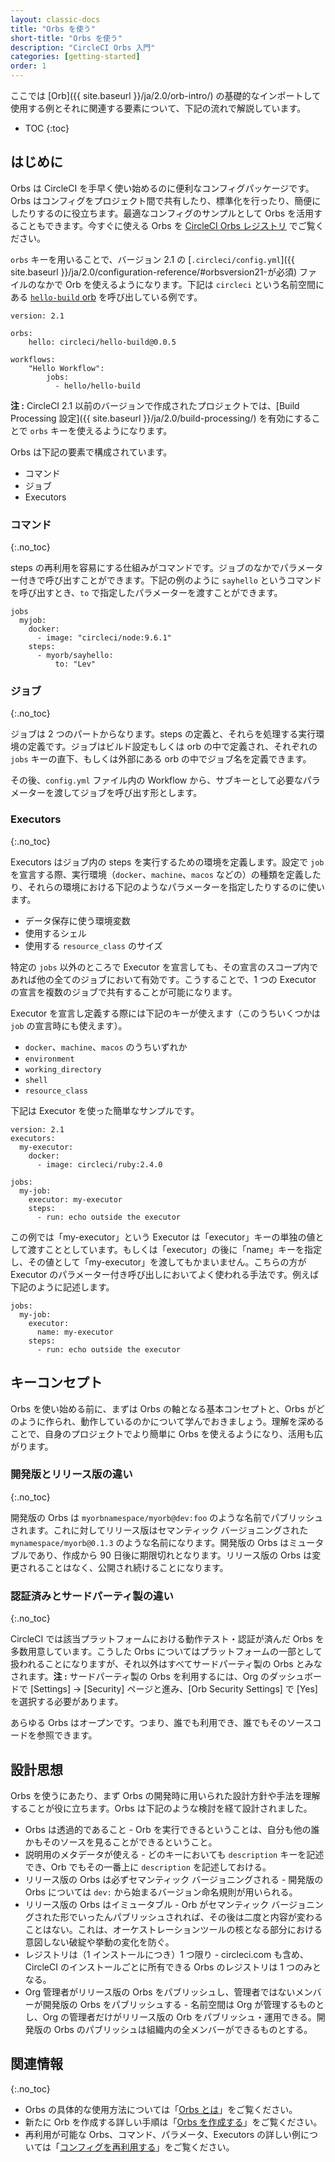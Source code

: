 ```yaml
---
layout: classic-docs
title: "Orbs を使う"
short-title: "Orbs を使う"
description: "CircleCI Orbs 入門"
categories: [getting-started]
order: 1
---
```


ここでは [Orb]({{ site.baseurl }}/ja/2.0/orb-intro/) の基礎的なインポートして使用する例とそれに関連する要素について、下記の流れで解説しています。

* TOC
{:toc}

## はじめに

Orbs は CircleCI を手早く使い始めるのに便利なコンフィグパッケージです。Orbs はコンフィグをプロジェクト間で共有したり、標準化を行ったり、簡便にしたりするのに役立ちます。最適なコンフィグのサンプルとして Orbs を活用することもできます。今すぐに使える Orbs を [CircleCI Orbs レジストリ](https://circleci.com/orbs/registry/) でご覧ください。

`orbs` キーを用いることで、バージョン 2.1 の [`.circleci/config.yml`]({{ site.baseurl }}/ja/2.0/configuration-reference/#orbsversion21-が必須) ファイルのなかで Orb を使えるようになります。下記は `circleci` という名前空間にある [`hello-build` orb](https://circleci.com/orbs/registry/orb/circleci/hello-build) を呼び出している例です。

```
version: 2.1

orbs:
    hello: circleci/hello-build@0.0.5

workflows:
    "Hello Workflow":
        jobs:
          - hello/hello-build
```

**注 :** CircleCI 2.1 以前のバージョンで作成されたプロジェクトでは、[Build Processing 設定]({{ site.baseurl }}/ja/2.0/build-processing/) を有効にすることで `orbs` キーを使えるようになります。

Orbs は下記の要素で構成されています。

* コマンド
* ジョブ
* Executors

### コマンド
{:.no_toc}

steps の再利用を容易にする仕組みがコマンドです。ジョブのなかでパラメーター付きで呼び出すことができます。下記の例のように `sayhello` というコマンドを呼び出すとき、`to` で指定したパラメーターを渡すことができます。

```
jobs
  myjob:
    docker:
      - image: "circleci/node:9.6.1"
    steps:
      - myorb/sayhello:
          to: "Lev"
```    

### ジョブ
{:.no_toc}

ジョブは 2 つのパートからなります。steps の定義と、それらを処理する実行環境の定義です。ジョブはビルド設定もしくは orb の中で定義され、それぞれの `jobs` キーの直下、もしくは外部にある orb の中でジョブ名を定義できます。

その後、`config.yml` ファイル内の Workflow から、サブキーとして必要なパラメーターを渡してジョブを呼び出す形とします。


### Executors
{:.no_toc}

Executors はジョブ内の steps を実行するための環境を定義します。設定で `job` を宣言する際、実行環境（`docker`、`machine`、`macos` などの）の種類を定義したり、それらの環境における下記のようなパラメーターを指定したりするのに使います。

* データ保存に使う環境変数
* 使用するシェル
* 使用する `resource_class` のサイズ

特定の `jobs` 以外のところで Executor を宣言しても、その宣言のスコープ内であれば他の全てのジョブにおいて有効です。こうすることで、1 つの Executor の宣言を複数のジョブで共有することが可能になります。

Executor を宣言し定義する際には下記のキーが使えます（このうちいくつかは `job` の宣言時にも使えます）。

* `docker`、`machine`、`macos` のうちいずれか
* `environment`
* `working_directory`
* `shell`
* `resource_class`

下記は Executor を使った簡単なサンプルです。

```
version: 2.1
executors:
  my-executor:
    docker:
      - image: circleci/ruby:2.4.0

jobs:
  my-job:
    executor: my-executor
    steps:
      - run: echo outside the executor
 ```

この例では「my-executor」という Executor は「executor」キーの単独の値として渡すこととしています。もしくは「executor」の後に「name」キーを指定し、その値として「my-executor」を渡してもかまいません。こちらの方が Executor のパラメーター付き呼び出しにおいてよく使われる手法です。例えば下記のように記述します。

```
jobs:
  my-job:
    executor:
      name: my-executor
    steps:
      - run: echo outside the executor
```

## キーコンセプト

Orbs を使い始める前に、まずは Orbs の軸となる基本コンセプトと、Orbs がどのように作られ、動作しているのかについて学んでおきましょう。理解を深めることで、自身のプロジェクトでより簡単に Orbs を使えるようになり、活用も広がります。

### 開発版とリリース版の違い
{:.no_toc}

開発版の Orbs は `myorbnamespace/myorb@dev:foo` のような名前でパブリッシュされます。これに対してリリース版はセマンティック バージョニングされた `mynamespace/myorb@0.1.3` のような名前になります。開発版の Orbs はミュータブルであり、作成から 90 日後に期限切れとなります。リリース版の Orbs は変更されることはなく、公開され続けることになります。

### 認証済みとサードパーティ製の違い
{:.no_toc}

CircleCI では該当プラットフォームにおける動作テスト・認証が済んだ Orbs を多数用意しています。こうした Orbs についてはプラットフォームの一部として扱われることになりますが、それ以外はすべてサードパーティ製の Orbs とみなされます。**注 :** サードパーティ製の Orbs を利用するには、Org のダッシュボードで [Settings] → [Security] ページと進み、[Orb Security Settings] で [Yes] を選択する必要があります。

<aside class="notice">
あらゆる Orbs はオープンです。つまり、誰でも利用でき、誰でもそのソースコードを参照できます。
</aside>

## 設計思想

Orbs を使うにあたり、まず Orbs の開発時に用いられた設計方針や手法を理解することが役に立ちます。Orbs は下記のような検討を経て設計されました。

* Orbs は透過的であること - Orb を実行できるということは、自分も他の誰かもそのソースを見ることができるということ。
* 説明用のメタデータが使える - どのキーにおいても `description` キーを記述でき、Orb でもその一番上に `description` を記述しておける。
* リリース版の Orbs は必ずセマンティック バージョニングされる - 開発版の Orbs については `dev:` から始まるバージョン命名規則が用いられる。
* リリース版の Orbs はイミュータブル - Orb がセマンティック バージョニングされた形でいったんパブリッシュされれば、その後は二度と内容が変わることはない。これは、オーケストレーションツールの核となる部分における意図しない破綻や挙動の変化を防ぐ。
* レジストリは（1 インストールにつき）1 つ限り - circleci.com も含め、CircleCI のインストールごとに所有できる Orbs のレジストリは 1 つのみとなる。
* Org 管理者がリリース版の Orbs をパブリッシュし、管理者ではないメンバーが開発版の Orbs をパブリッシュする - 名前空間は Org が管理するものとし、Org の管理者だけがリリース版の Orb をパブリッシュ・運用できる。開発版の Orbs のパブリッシュは組織内の全メンバーができるものとする。

## 関連情報
{:.no_toc}

- Orbs の具体的な使用方法については「[Orbs とは]({{site.baseurl}}/ja/2.0/orb-intro/)」をご覧ください。
- 新たに Orb を作成する詳しい手順は「[Orbs を作成する]({{site.baseurl}}/ja/2.0/creating-orbs/)」をご覧ください。
- 再利用が可能な Orbs、コマンド、パラメータ、Executors の詳しい例については「[コンフィグを再利用する]({{site.baseurl}}/ja/2.0/reusing-config/)」をご覧ください。
